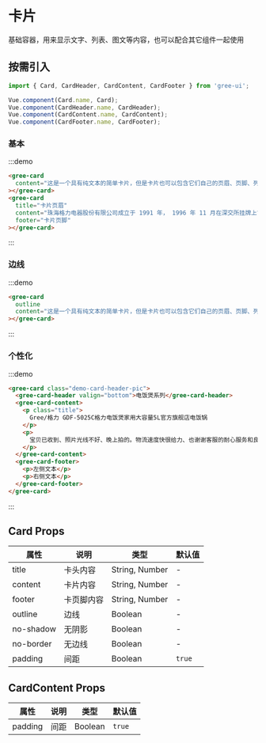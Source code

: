 # 卡片

基础容器，用来显示文字、列表、图文等内容，也可以配合其它组件一起使用

## 按需引入

```javascript
import { Card, CardHeader, CardContent, CardFooter } from 'gree-ui';

Vue.component(Card.name, Card);
Vue.component(CardHeader.name, CardHeader);
Vue.component(CardContent.name, CardContent);
Vue.component(CardFooter.name, CardFooter);
```

### 基本

:::demo

```html
<gree-card
  content="这是一个具有纯文本的简单卡片，但是卡片也可以包含它们自己的页眉、页脚、列表视图、图像或任何其他元素"
></gree-card>
<gree-card
  title="卡片页眉"
  content="珠海格力电器股份有限公司成立于 1991 年， 1996 年 11 月在深交所挂牌上市。公司成立初期，主要依靠组装生产家用空调，现已发展成为多元化、科技型的全球工业集团，产业覆盖空调、生活电器、高端装备、通信设备等领域，产品远销 160 多个国家和地区。 公司现有近 9 万名员工，其中有 1.2 万名研发人员和 3 万多名技术工人，在国内外建有 14 个生产基地，分别坐落于珠海、重庆、合肥、郑州、武汉、石家庄、芜湖、长沙、杭州、洛阳、南京、成都以及巴西、巴基斯坦；同时建有长沙、郑州、石家庄、芜湖、天津 5 个再生资源基地，覆盖从上游生产到下游回收全产业链，实现了绿色、循环、可持续发展。 "
  footer="卡片页脚"
></gree-card>
```

:::

### 边线

:::demo

```html
<gree-card
  outline
  content="这是一个具有纯文本的简单卡片，但是卡片也可以包含它们自己的页眉、页脚、列表视图、图像或任何其他元素"
></gree-card>
```

:::

### 个性化

:::demo

```html
<gree-card class="demo-card-header-pic">
  <gree-card-header valign="bottom">电饭煲系列</gree-card-header>
  <gree-card-content>
    <p class="title">
      Gree/格力 GDF-5025C格力电饭煲家用大容量5L官方旗舰店电饭锅
    </p>
    <p>
      宝贝已收到、照片光线不好、晚上拍的。物流速度快很给力、也谢谢客服的耐心服务和良好的态度。给好评！格力是大品牌，我相信其品质质量。买的5L的、家里人员多。给好评！祝卖家生意兴隆！
    </p>
  </gree-card-content>
  <gree-card-footer>
    <p>左侧文本</p>
    <p>右侧文本</p>
  </gree-card-footer>
</gree-card>
```

:::

## Card Props

| 属性      | 说明       | 类型           | 默认值 |
| --------- | ---------- | -------------- | ------ |
| title     | 卡头内容   | String, Number | \-     |
| content   | 卡片内容   | String, Number | \-     |
| footer    | 卡页脚内容 | String, Number | \-     |
| outline   | 边线       | Boolean        | \-     |
| no-shadow | 无阴影     | Boolean        | \-     |
| no-border | 无边线     | Boolean        | \-     |
| padding   | 间距       | Boolean        | `true` |

## CardContent Props

| 属性    | 说明 | 类型    | 默认值 |
| ------- | ---- | ------- | ------ |
| padding | 间距 | Boolean | `true` |

<style lang="less" scoped>
.card {
  font-size: 30px;
  &.demo-card-header-pic {
    .card-header {
      height: 40vw;
      background-size: cover;
      background-position: center;
      background-color: #ffcc63;
      color: #404657;
    }
    .card-content-padding {
      > p {
        margin: 1em 0;
        &:first-child {
          margin-top: 0;
        }
        &:last-child {
          margin-bottom: 0;
        }
      }
      .title {
        color: #8e8e93;
      }
    }
    .card-footer {
      > p {
        margin-bottom: 0;
      }
    }
  }
}
</style>
